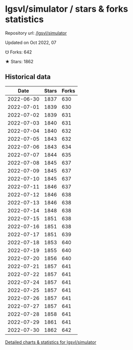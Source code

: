 # lgsvl/simulator / stars & forks statistics

Repository url: [/lgsvl/simulator](https://github.com/lgsvl/simulator)

Updated on Oct 2022, 07

☋ Forks: 642

★ Stars: 1862

## Historical data
| Date | Stars | Forks |
|------|-------|-------|
| 2022-06-30 | 1837 | 630 | 
| 2022-07-01 | 1839 | 630 | 
| 2022-07-02 | 1839 | 631 | 
| 2022-07-03 | 1840 | 631 | 
| 2022-07-04 | 1840 | 632 | 
| 2022-07-05 | 1843 | 632 | 
| 2022-07-06 | 1843 | 634 | 
| 2022-07-07 | 1844 | 635 | 
| 2022-07-08 | 1845 | 637 | 
| 2022-07-09 | 1845 | 637 | 
| 2022-07-10 | 1845 | 637 | 
| 2022-07-11 | 1846 | 637 | 
| 2022-07-12 | 1846 | 638 | 
| 2022-07-13 | 1846 | 638 | 
| 2022-07-14 | 1848 | 638 | 
| 2022-07-15 | 1851 | 638 | 
| 2022-07-16 | 1851 | 638 | 
| 2022-07-17 | 1851 | 639 | 
| 2022-07-18 | 1853 | 640 | 
| 2022-07-19 | 1855 | 640 | 
| 2022-07-20 | 1856 | 640 | 
| 2022-07-21 | 1857 | 641 | 
| 2022-07-22 | 1857 | 641 | 
| 2022-07-24 | 1857 | 641 | 
| 2022-07-25 | 1857 | 641 | 
| 2022-07-26 | 1857 | 641 | 
| 2022-07-27 | 1857 | 641 | 
| 2022-07-28 | 1858 | 641 | 
| 2022-07-29 | 1861 | 641 | 
| 2022-07-30 | 1862 | 642 | 


[Detailed charts & statistics for lgsvl/simulator](https://reviewgithub.com/rep/lgsvl/simulator)
